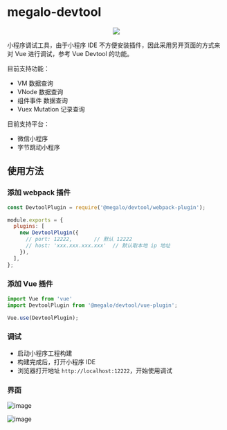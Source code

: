 # megalo-devtool

<p align="center">
  <a href="https://codecov.io/gh/megalojs/megalo-devtool">
    <img src="https://img.shields.io/npm/v/@megalo/devtool.svg?style=for-the-badge" />
  </a>
</p>

小程序调试工具，由于小程序 IDE 不方便安装插件，因此采用另开页面的方式来对 Vue 进行调试，参考 Vue Devtool 的功能。

目前支持功能：

- VM 数据查询
- VNode 数据查询
- 组件事件 数据查询
- Vuex Mutation 记录查询

目前支持平台：

- 微信小程序
- 字节跳动小程序

## 使用方法

### 添加 webpack 插件

```javascript
const DevtoolPlugin = require('@megalo/devtool/webpack-plugin');

module.exports = {
  plugins: [
    new DevtoolPlugin({
      // port: 12222,       // 默认 12222
      // host: 'xxx.xxx.xxx.xxx'  // 默认取本地 ip 地址
    }),
  ],
};
```

### 添加 Vue 插件

```javascript
import Vue from 'vue'
import DevtoolPlugin from '@megalo/devtool/vue-plugin';

Vue.use(DevtoolPlugin);
```

### 调试

- 启动小程序工程构建
- 构建完成后，打开小程序 IDE
- 浏览器打开地址 `http://localhost:12222`，开始使用调试


### 界面

![image](https://user-images.githubusercontent.com/8703947/58084889-474a5f00-7bee-11e9-8348-94d6b4378dc4.png)

![image](https://user-images.githubusercontent.com/8703947/58084819-2a159080-7bee-11e9-88e8-81da8c7f8508.png)
